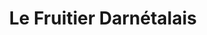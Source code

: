 ---
title: "Le Fruitier Darnétalais"
url: /darnetal/le-fruitier-darnetalais/
shop: Gemüse & Obst
---